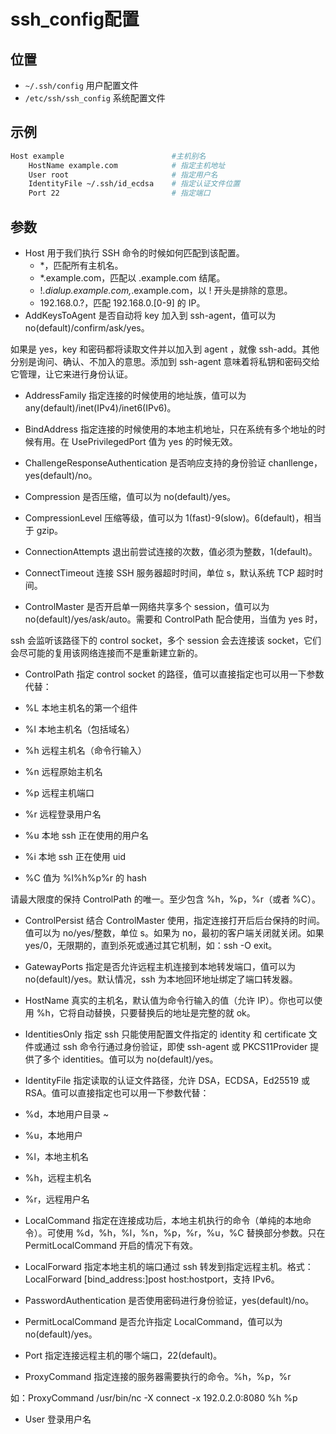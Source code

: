 # ssh_config配置

## 位置

- `~/.ssh/config`  用户配置文件
- `/etc/ssh/ssh_config` 系统配置文件

## 示例

```sh
Host example                        #主机别名
    HostName example.com            # 指定主机地址
    User root                       # 指定用户名
    IdentityFile ~/.ssh/id_ecdsa    # 指定认证文件位置
    Port 22                         # 指定端口
```

## 参数

- Host
用于我们执行 SSH 命令的时候如何匹配到该配置。
  - *，匹配所有主机名。
  - *.example.com，匹配以 .example.com 结尾。
  - !*.dialup.example.com,*.example.com，以 ! 开头是排除的意思。
  - 192.168.0.?，匹配 192.168.0.[0-9] 的 IP。
- AddKeysToAgent
是否自动将 key 加入到 ssh-agent，值可以为 no(default)/confirm/ask/yes。

如果是 yes，key 和密码都将读取文件并以加入到 agent ，就像 ssh-add。其他分别是询问、确认、不加入的意思。添加到 ssh-agent 意味着将私钥和密码交给它管理，让它来进行身份认证。

- AddressFamily
指定连接的时候使用的地址族，值可以为 any(default)/inet(IPv4)/inet6(IPv6)。

- BindAddress
指定连接的时候使用的本地主机地址，只在系统有多个地址的时候有用。在 UsePrivilegedPort 值为 yes 的时候无效。

- ChallengeResponseAuthentication
是否响应支持的身份验证 chanllenge，yes(default)/no。

- Compression
是否压缩，值可以为 no(default)/yes。

- CompressionLevel
压缩等级，值可以为 1(fast)-9(slow)。6(default)，相当于 gzip。

- ConnectionAttempts
退出前尝试连接的次数，值必须为整数，1(default)。

- ConnectTimeout
连接 SSH 服务器超时时间，单位 s，默认系统 TCP 超时时间。

- ControlMaster
是否开启单一网络共享多个 session，值可以为 no(default)/yes/ask/auto。需要和 ControlPath 配合使用，当值为 yes 时，

ssh 会监听该路径下的 control socket，多个 session 会去连接该 socket，它们会尽可能的复用该网络连接而不是重新建立新的。

- ControlPath
指定 control socket 的路径，值可以直接指定也可以用一下参数代替：

- %L 本地主机名的第一个组件
- %l 本地主机名（包括域名）
- %h 远程主机名（命令行输入）
- %n 远程原始主机名
- %p 远程主机端口
- %r 远程登录用户名
- %u 本地 ssh 正在使用的用户名
- %i 本地 ssh 正在使用 uid
- %C 值为 %l%h%p%r 的 hash

请最大限度的保持 ControlPath 的唯一。至少包含 %h，%p，%r（或者 %C）。

- ControlPersist
结合 ControlMaster 使用，指定连接打开后后台保持的时间。值可以为 no/yes/整数，单位 s。如果为 no，最初的客户端关闭就关闭。如果 yes/0，无限期的，直到杀死或通过其它机制，如：ssh -O exit。

- GatewayPorts
指定是否允许远程主机连接到本地转发端口，值可以为 no(default)/yes。默认情况，ssh 为本地回环地址绑定了端口转发器。

- HostName
真实的主机名，默认值为命令行输入的值（允许 IP）。你也可以使用 %h，它将自动替换，只要替换后的地址是完整的就 ok。

- IdentitiesOnly
指定 ssh 只能使用配置文件指定的 identity 和 certificate 文件或通过 ssh 命令行通过身份验证，即使 ssh-agent 或 PKCS11Provider 提供了多个 identities。值可以为 no(default)/yes。

- IdentityFile
指定读取的认证文件路径，允许 DSA，ECDSA，Ed25519 或 RSA。值可以直接指定也可以用一下参数代替：

- %d，本地用户目录 ~
- %u，本地用户
- %l，本地主机名
- %h，远程主机名
- %r，远程用户名

- LocalCommand
指定在连接成功后，本地主机执行的命令（单纯的本地命令）。可使用 %d，%h，%l，%n，%p，%r，%u，%C 替换部分参数。只在 PermitLocalCommand 开启的情况下有效。

- LocalForward
指定本地主机的端口通过 ssh 转发到指定远程主机。格式：LocalForward [bind_address:]post host:hostport，支持 IPv6。

- PasswordAuthentication
是否使用密码进行身份验证，yes(default)/no。

- PermitLocalCommand
是否允许指定 LocalCommand，值可以为 no(default)/yes。

- Port
指定连接远程主机的哪个端口，22(default)。

- ProxyCommand
指定连接的服务器需要执行的命令。%h，%p，%r

如：ProxyCommand /usr/bin/nc -X connect -x 192.0.2.0:8080 %h %p

- User
登录用户名